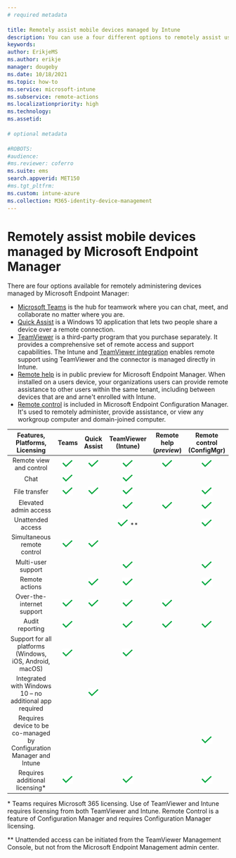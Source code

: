 ```yaml
---
# required metadata

title: Remotely assist mobile devices managed by Intune 
description: You can use a four different options to remotely assist users with their mobile devices.
keywords:
author: ErikjeMS
ms.author: erikje
manager: dougeby
ms.date: 10/18/2021
ms.topic: how-to
ms.service: microsoft-intune
ms.subservice: remote-actions
ms.localizationpriority: high
ms.technology:
ms.assetid: 

# optional metadata

#ROBOTS:
#audience:
#ms.reviewer: coferro
ms.suite: ems
search.appverid: MET150
#ms.tgt_pltfrm:
ms.custom: intune-azure
ms.collection: M365-identity-device-management
---
```


# Remotely assist mobile devices managed by Microsoft Endpoint Manager

There are four options available for remotely administering devices managed by  Microsoft Endpoint Manager:

- [Microsoft Teams](https://products.office.com/microsoft-teams/) is the hub for teamwork where you can chat, meet, and collaborate no matter where you are.
- [Quick Assist](https://support.microsoft.com/help/4027243/windows-10-solve-pc-problems-with-quick-assist) is a Windows 10 application that lets two people share a device over a remote connection.
- [TeamViewer](https://www.teamviewer.com/) is a third-party program that you purchase separately. It provides a comprehensive set of remote access and support capabilities. The Intune and [TeamViewer integration](teamviewer-support.md) enables remote support using TeamViewer and the connector is managed directly in Intune.
- [Remote help](remote-help.md) is in public preview for Microsoft Endpoint Manager. When installed on a users device, your organizations users can provide remote assistance to other users within the same tenant, including between devices that are and arne't enrolled with Intune. 
- [Remote control](/configmgr/core/clients/manage/remote-control/introduction-to-remote-control) is included in Microsoft Endpoint Configuration Manager. It's used to remotely administer, provide assistance, or view any workgroup computer and domain-joined computer.

| Features, Platforms, Licensing | **Teams** | Quick Assist | TeamViewer (Intune) | Remote help (*preview*) | Remote control (ConfigMgr) |
|:---:|:---:|:---:|:---:|:---:|:---:|
| Remote view and control |![Checkmark icon alt-text="Checkmark icon"](../enrollment/media/enrollment-method-capab/checkmark.png)|![Checkmark icon alt-text="Checkmark icon"](../enrollment/media/enrollment-method-capab/checkmark.png)|![Checkmark icon alt-text="Checkmark icon"](../enrollment/media/enrollment-method-capab/checkmark.png)|![Checkmark icon alt-text="Checkmark icon"](../enrollment/media/enrollment-method-capab/checkmark.png)|![Checkmark icon alt-text="Checkmark icon"](../enrollment/media/enrollment-method-capab/checkmark.png)|
| Chat |![Checkmark icon alt-text="Checkmark icon"](../enrollment/media/enrollment-method-capab/checkmark.png)||![Checkmark icon alt-text="Checkmark icon"](../enrollment/media/enrollment-method-capab/checkmark.png)||
| File transfer |![Checkmark icon alt-text="Checkmark icon"](../enrollment/media/enrollment-method-capab/checkmark.png)|![Checkmark icon alt-text="Checkmark icon"](../enrollment/media/enrollment-method-capab/checkmark.png)|![Checkmark icon alt-text="Checkmark icon"](../enrollment/media/enrollment-method-capab/checkmark.png)|  |![Checkmark icon alt-text="Checkmark icon"](../enrollment/media/enrollment-method-capab/checkmark.png)|
| Elevated admin access |  |  |![Checkmark icon alt-text="Checkmark icon"](../enrollment/media/enrollment-method-capab/checkmark.png)|![Checkmark icon alt-text="Checkmark icon"](../enrollment/media/enrollment-method-capab/checkmark.png)|![Checkmark icon alt-text="Checkmark icon"](../enrollment/media/enrollment-method-capab/checkmark.png)|
| Unattended access |||![Checkmark icon alt-text="Checkmark icon"](../enrollment/media/enrollment-method-capab/checkmark.png) \**|  |![Checkmark icon alt-text="Checkmark icon"](../enrollment/media/enrollment-method-capab/checkmark.png)|
| Simultaneous remote control |![Checkmark icon alt-text="Checkmark icon"](../enrollment/media/enrollment-method-capab/checkmark.png)|![Checkmark icon alt-text="Checkmark icon"](../enrollment/media/enrollment-method-capab/checkmark.png)|  |  |  |
| Multi-user support |||![Checkmark icon alt-text="Checkmark icon"](../enrollment/media/enrollment-method-capab/checkmark.png)|  |![Checkmark icon alt-text="Checkmark icon"](../enrollment/media/enrollment-method-capab/checkmark.png)|
| Remote actions ||![Checkmark icon alt-text="Checkmark icon"](../enrollment/media/enrollment-method-capab/checkmark.png)|![Checkmark icon alt-text="Checkmark icon"](../enrollment/media/enrollment-method-capab/checkmark.png)|  |![Checkmark icon alt-text="Checkmark icon"](../enrollment/media/enrollment-method-capab/checkmark.png)|
| Over-the-internet support |![Checkmark icon alt-text="Checkmark icon"](../enrollment/media/enrollment-method-capab/checkmark.png)|![Checkmark icon alt-text="Checkmark icon"](../enrollment/media/enrollment-method-capab/checkmark.png)|![Checkmark icon alt-text="Checkmark icon"](../enrollment/media/enrollment-method-capab/checkmark.png)|![Checkmark icon alt-text="Checkmark icon"](../enrollment/media/enrollment-method-capab/checkmark.png)|  |
| Audit reporting |![Checkmark icon alt-text="Checkmark icon"](../enrollment/media/enrollment-method-capab/checkmark.png)|  |![Checkmark icon alt-text="Checkmark icon"](../enrollment/media/enrollment-method-capab/checkmark.png)|![Checkmark icon alt-text="Checkmark icon"](../enrollment/media/enrollment-method-capab/checkmark.png)|![Checkmark icon alt-text="Checkmark icon"](../enrollment/media/enrollment-method-capab/checkmark.png)|
| Support for all platforms (Windows, iOS, Android, macOS) |![Checkmark icon alt-text="Checkmark icon"](../enrollment/media/enrollment-method-capab/checkmark.png)|  |![Checkmark icon alt-text="Checkmark icon"](../enrollment/media/enrollment-method-capab/checkmark.png)|  |  |
| Integrated with Windows 10 – no additional app required |  |![Checkmark icon alt-text="Checkmark icon"](../enrollment/media/enrollment-method-capab/checkmark.png)|  |  |  |
| Requires device to be co-managed by Configuration Manager and Intune |  |  |  |  |![Checkmark icon alt-text="Checkmark icon"](../enrollment/media/enrollment-method-capab/checkmark.png)|
| Requires additional licensing\* |![Checkmark icon alt-text="Checkmark icon"](../enrollment/media/enrollment-method-capab/checkmark.png)||![Checkmark icon alt-text="Checkmark icon"](../enrollment/media/enrollment-method-capab/checkmark.png)|  |![Checkmark icon alt-text="Checkmark icon"](../enrollment/media/enrollment-method-capab/checkmark.png)|

\* Teams requires Microsoft 365 licensing. Use of TeamViewer and Intune requires licensing from both TeamViewer and Intune. Remote Control is a feature of Configuration Manager and requires Configuration Manager licensing.

\** Unattended access can be initiated from the TeamViewer Management Console, but not from the Microsoft Endpoint Management admin center.